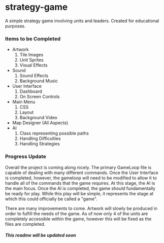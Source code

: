 # strategy-game
A simple strategy game involving units and leaders. Created for educational purposes. 


<h3>Items to be Completed</h3>
  <ul>
    <li>Artwork
      <ol>
        <li>Tile Images</li>
        <li>Unit Sprites</li>
        <li>Visual Effects</li>
      </ol>
    </li>
    <li>Sound
      <ol>
        <li>Sound Effects</li>
        <li>Background Music</li>
      </ol>
    </li>
    <li>User Interface
      <ol>
        <li>Dashboard</li>
        <li>On Screen Controls</li>
      </ol>
    </li>
    <li>Main Menu
      <ol>
        <li>CSS</li>
        <li>Layout</li>
        <li>Background Video</li>
      </ol>
    </li>
    <li>Map Designer (All Aspects)</li>
    <li>AI
      <ol>
        <li>Class representing possible paths</li>
        <li>Handling Difficulties</li>
        <li>Handling Strategies</li>
      </ol>
    </li>
  </ul>
  
  <h3>Progress Update</h3>
  <p> Overall the project is coming along nicely. The primary GameLoop file is capable of dealing with many different
  commands. Once the User Interface is completed, however, the gameloop will need to be modified to allow it to handle
  all of the commands that the game requires. At this stage, the AI is the main focus. Once the AI is completed, the 
  game should fundamentally be ready for play. While this play will be simple, it represents the stage at which this
  could officially be called a "game".
  
  There are many improvements to come. Artwork will slowly be produced in order to fulfill the needs of the game. As of
  now only 4 of the units are completely accessible within the game, however this will be fixed as the files are
  completed.
  
  </p>
  <h5>This readme will be updated soon</h5>


